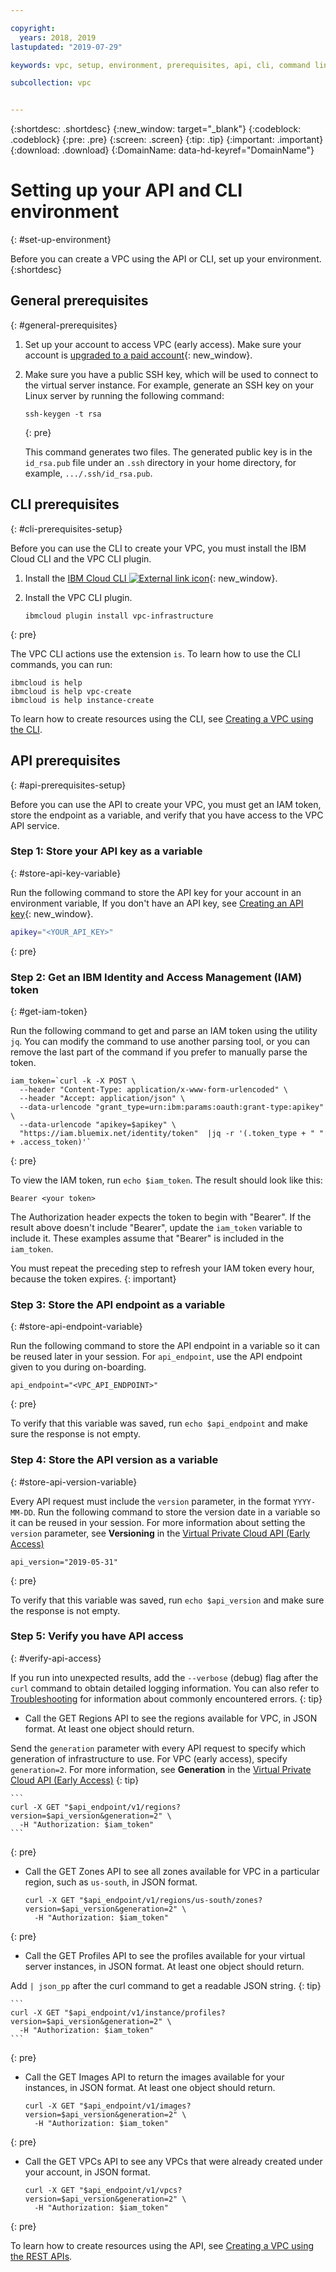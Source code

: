 ```yaml
---

copyright:
  years: 2018, 2019
lastupdated: "2019-07-29"

keywords: vpc, setup, environment, prerequisites, api, cli, command line interface, plugin, creating a vpc, iam, permissions, access, ssh key

subcollection: vpc


---
```


{:shortdesc: .shortdesc}
{:new_window: target="_blank"}
{:codeblock: .codeblock}
{:pre: .pre}
{:screen: .screen}
{:tip: .tip}
{:important: .important}
{:download: .download}
{:DomainName: data-hd-keyref="DomainName"}

# Setting up your API and CLI environment
{: #set-up-environment}

Before you can create a VPC using the API or CLI, set up your environment.
{:shortdesc}


## General prerequisites
{: #general-prerequisites}

1. Set up your account to access VPC (early access). Make sure your account is [upgraded to a paid account](/docs/account?topic=account-accountfaqs#changeacct){: new_window}. 
2. Make sure you have a public SSH key, which will be used to connect to the virtual server instance. For example, generate an SSH key on your Linux server by running the following command:

    ```
    ssh-keygen -t rsa
    ``` 
    {: pre}

   This command generates two files. The generated public key is in the `id_rsa.pub` file under an ``.ssh`` directory in your home directory, for example, ``.../.ssh/id_rsa.pub``.

## CLI prerequisites
{: #cli-prerequisites-setup}

Before you can use the CLI to create your VPC, you must install the IBM Cloud CLI and the VPC CLI plugin.

1. Install the [IBM Cloud CLI ![External link icon](../icons/launch-glyph.svg "External link icon")](/docs/cli){: new_window}.
1. Install the VPC CLI plugin.

   ```
   ibmcloud plugin install vpc-infrastructure
   ```
  {: pre}

The VPC CLI actions use the extension `is`. To learn how to use the CLI commands, you can run:
    
```
ibmcloud is help
ibmcloud is help vpc-create
ibmcloud is help instance-create
```

To learn how to create resources using the CLI, see [Creating a VPC using the CLI](/docs/vpc?topic=vpc-creating-a-vpc-using-cli).

## API prerequisites
{: #api-prerequisites-setup}

Before you can use the API to create your VPC, you must get an IAM token, store the endpoint as a variable, and verify that you have access to the VPC API service. 

### Step 1: Store your API key as a variable
{: #store-api-key-variable}

Run the following command to store the API key for your account in an environment variable, If you don't have an API key, see [Creating an API key](/docs/iam?topic=iam-userapikey#create_user_key){: new_window}.

```bash
apikey="<YOUR_API_KEY>"
```
{: pre} 

### Step 2: Get an IBM Identity and Access Management (IAM) token
{: #get-iam-token}

Run the following command to get and parse an IAM token using the utility `jq`. You can modify the command to use another parsing tool, or you can remove the last part of the command if you prefer to manually parse the token.

```
iam_token=`curl -k -X POST \
  --header "Content-Type: application/x-www-form-urlencoded" \
  --header "Accept: application/json" \
  --data-urlencode "grant_type=urn:ibm:params:oauth:grant-type:apikey" \
  --data-urlencode "apikey=$apikey" \
  "https://iam.bluemix.net/identity/token"  |jq -r '(.token_type + " " + .access_token)'`
```
{: pre}

To view the IAM token, run ``echo $iam_token``. The result should look like this:

```
Bearer <your token> 
```

The Authorization header expects the token to begin with "Bearer". If the result above doesn't include "Bearer", update the `iam_token` variable to include it. These examples assume that "Bearer" is included in the `iam_token`.

You must repeat the preceding step to refresh your IAM token every hour, because the token expires.
{: important}

### Step 3: Store the API endpoint as a variable
{: #store-api-endpoint-variable}

Run the following command to store the API endpoint in a variable so it can be reused later in your session. For `api_endpoint`, use the API endpoint given to you during on-boarding.

```
api_endpoint="<VPC_API_ENDPOINT>"
 ```
{: pre}

To verify that this variable was saved, run ``echo $api_endpoint`` and make sure the response is not empty.

### Step 4: Store the API version as a variable
{: #store-api-version-variable}


Every API request must include the `version` parameter, in the format `YYYY-MM-DD`. Run the following command to store the version date in a variable so it can be reused in your session. For more information about setting the `version` parameter, see **Versioning** in the [Virtual Private Cloud API (Early Access)](https://{DomainName}/apidocs/vpc#versioning) 

```
api_version="2019-05-31"
 ```
{: pre}

To verify that this variable was saved, run ``echo $api_version`` and make sure the response is not empty.

### Step 5: Verify you have API access
{: #verify-api-access}

If you run into unexpected results, add the `--verbose` (debug) flag after the `curl` command to obtain detailed logging information. You can also refer to   [Troubleshooting](/docs/vpc?topic=vpc-troubleshooting-vpc) for information about  commonly encountered errors.
{: tip}

 * Call the GET Regions API to see the regions available for VPC, in JSON format. At least one object should return.
  
  Send the `generation` parameter with every API request to specify which generation of infrastructure to use. For VPC (early access), specify `generation=2`. For more information, see **Generation** in the [Virtual Private Cloud API (Early Access)](https://{DomainName}/apidocs/vpc#api-generation-parameter) 
  {: tip}

    ```
    curl -X GET "$api_endpoint/v1/regions?version=$api_version&generation=2" \
      -H "Authorization: $iam_token"
    ```
{: pre}

 * Call the GET Zones API to see all zones available for VPC in a particular region, such as `us-south`, in JSON format.

    ```
    curl -X GET "$api_endpoint/v1/regions/us-south/zones?version=$api_version&generation=2" \
      -H "Authorization: $iam_token"
    ```
{: pre}

 * Call the GET Profiles API to see the profiles available for your virtual server instances, in JSON format. At least one object should return.

  Add ` | json_pp ` after the curl command to get a readable JSON string.
  {: tip}

    ```
    curl -X GET "$api_endpoint/v1/instance/profiles?version=$api_version&generation=2" \
      -H "Authorization: $iam_token"
    ```
{: pre}

 * Call the GET Images API to return the images available for your instances, in JSON format. At least one object should return.
 
   ```
   curl -X GET "$api_endpoint/v1/images?version=$api_version&generation=2" \
     -H "Authorization: $iam_token"
   ```
{: pre}

 * Call the GET VPCs API to see any VPCs that were already created under your account, in JSON format.

    ```
    curl -X GET "$api_endpoint/v1/vpcs?version=$api_version&generation=2" \
      -H "Authorization: $iam_token"
    ```
{: pre}

To learn how to create resources using the API, see [Creating a VPC using the REST APIs](/docs/vpc?topic=vpc-creating-a-vpc-using-the-rest-apis).
